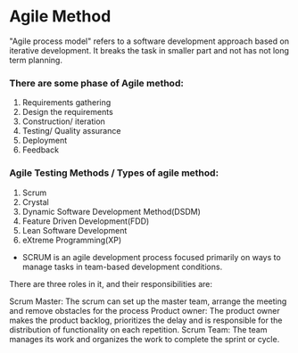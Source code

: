 # Agile Method

"Agile process model" refers to a software development approach based on iterative development. It breaks the task in smaller part and not has not long term
planning. 

### There are some phase of Agile method:

1. Requirements gathering
2. Design the requirements
3. Construction/ iteration
4. Testing/ Quality assurance
5. Deployment
6. Feedback


### Agile Testing Methods / Types of agile method:

1. Scrum
2. Crystal
3. Dynamic Software Development Method(DSDM)
4. Feature Driven Development(FDD)
5. Lean Software Development
6. eXtreme Programming(XP)

- SCRUM is an agile development process focused primarily on ways to manage tasks in team-based development conditions.

There are three roles in it, and their responsibilities are:

Scrum Master: The scrum can set up the master team, arrange the meeting and remove obstacles for the process
Product owner: The product owner makes the product backlog, prioritizes the delay and is responsible for the distribution of functionality on each repetition.
Scrum Team: The team manages its work and organizes the work to complete the sprint or cycle.
